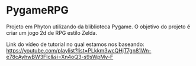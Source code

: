 # PygameRPG

Projeto em Phyton utilizando da bliblioteca Pygame.
O objetivo do projeto é criar um jogo 2d de RPG estilo Zelda.

Link do vídeo de tutorial no qual estamos nos baseando:
https://youtube.com/playlist?list=PLkkm3wcQHjT7gn81Wn-e78cAyhwBW3FIc&si=Xn4oQ3-s9sWpMy-F 
